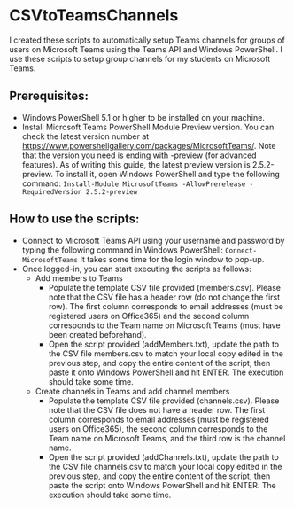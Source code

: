 # CSVtoTeamsChannels
I created these scripts to automatically setup Teams channels for groups of users on Microsoft Teams using the Teams API and Windows PowerShell. I use these scripts to setup group channels for my students on Microsoft Teams. 

## Prerequisites:
- Windows PowerShell 5.1 or higher to be installed on your machine. 
- Install Microsoft Teams PowerShell Module Preview version. You can check the latest version number at https://www.powershellgallery.com/packages/MicrosoftTeams/. Note that the version you need is ending with -preview (for advanced features). As of writing this guide, the latest preview version is 2.5.2-preview. To install it, open Windows PowerShell and type the following command: `Install-Module MicrosoftTeams -AllowPrerelease -RequiredVersion 2.5.2-preview`

## How to use the scripts:
- Connect to Microsoft Teams API using your username and password by typing the following command in Windows PowerShell: `Connect-MicrosoftTeams`
It takes some time for the login window to pop-up.
- Once logged-in, you can start executing the scripts as follows:
	- Add members to Teams
		- Populate the template CSV file provided (members.csv). Please note that the CSV file has a header row (do not change the first row). The first column corresponds to email addresses (must be registered users on Office365) and the second column corresponds to the Team name on Microsoft Teams (must have been created beforehand).
		- Open the script provided (addMembers.txt), update the path to the CSV file members.csv to match your local copy edited in the previous step, and copy the entire content of the script, then paste it onto Windows PowerShell and hit ENTER. The execution should take some time.
	- Create channels in Teams and add channel members
		- Populate the template CSV file provided (channels.csv). Please note that the CSV file does not have a header row. The first column corresponds to email addresses (must be registered users on Office365), the second column corresponds to the Team name on Microsoft Teams, and the third row is the channel name.
		- Open the script provided (addChannels.txt), update the path to the CSV file channels.csv to match your local copy edited in the previous step, and copy the entire content of the script, then paste the script onto Windows PowerShell and hit ENTER. The execution should take some time.
